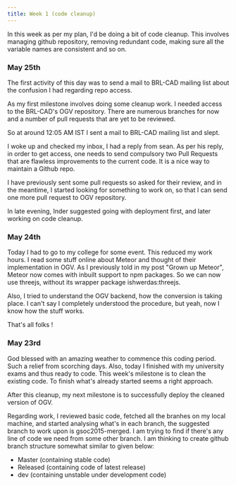 ```yaml
---
title: Week 1 (code cleanup)
---
```


<p class="lead">
In this week as per my plan, I'd be doing a bit of code cleanup. This involves managing github repository, removing redundant code, making sure all the variable names are consistent and so on.
</p>

<div class="accordion">
<h3> May 25th </h3>
<div>
<p>The first activity of this day was to send a mail to BRL-CAD mailing list about the confusion I had regarding repo access.</p>

<p>As my first milestone involves doing some cleanup work. I needed access to the BRL-CAD's OGV repository. There are numerous branches for now and a number of pull requests that are yet to be reviewed.</p>

<p>So at around 12:05 AM IST I sent a mail to BRL-CAD mailing list and slept.</p>

<p>I woke up and checked my inbox, I had a reply from sean. As per his reply, in order to get access, one needs to send compulsory two Pull Requests that are flawless improvements to the current code. It is a nice way to maintain a Github repo.</p>

<p>I have previously sent some pull requests so asked for their review, and in the meantime, I started looking for something to work on, so that I can send one more pull request to OGV repository.</p>

<p>In late evening, Inder suggested going with deployment first, and later working on code cleanup.</p>
</div>
<h3> May 24th </h3>
<div>
<p>Today I had to go to my college for some event. This reduced my work hours. 
I read some stuff online about Meteor and thought of their implementation in OGV. As I previously told in my post "Grown up Meteor", Meteor now comes with inbuilt support to npm packages. So we can now use threejs, without its wrapper package ishwerdas:threejs.</p>

<p>Also, I tried to understand the OGV backend, how the conversion is taking place. I can't say I completely understood the procedure, but yeah, now I know how the stuff works.</p>

<p>That's all folks !</p>
</div>

<h3> May 23rd </h3>
<div>
<p>God blessed with an amazing weather to commence this coding period. Such a relief from scorching days. Also, today I finished with my university exams and thus ready to code. This week's milestone is to clean the existing code. To finish what's already started seems a right approach. </p>
<p>After this cleanup, my next milestone is to successfully deploy the cleaned version of OGV.</p>
<p>Regarding work, I reviewed basic code, fetched all the branhes on my local machine, and started analysing what's in each branch, the suggested branch to work upon is gsoc2015-merged. I am trying to find if there's any line of code we need from some other branch. I am thinking to create github branch structure somewhat similar to given below:
<ul>
<li> Master (containing stable code)</li>
<li> Released (containing code of latest release)</li>
<li> dev (containing unstable under development code) </li>
</ul>
</p>
</div>

</div>
